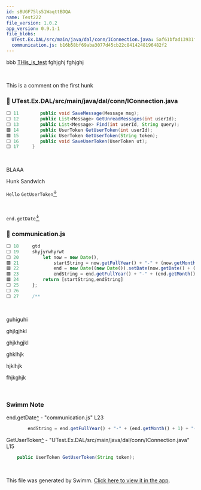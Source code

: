 ```yaml
---
id: sBUGF75ls51WaqttBDQA
name: Test222
file_version: 1.0.2
app_version: 0.9.1-1
file_blobs:
  UTest.Ex.DAL/src/main/java/dal/conn/IConnection.java: 5af61bfad13931ff870ad7e7ecf3789b057b7e88
  communication.js: b16b58bf69aba3077d45cb22c8414248196482f2
---
```


bbb [THis_is_test](this_is_test.7rmgz.sw.md) fghjghj fghjghj

<br/>

This is a comment on the first hunk
<!-- NOTE-swimm-snippet: the lines below link your snippet to Swimm -->
### 📄 UTest.Ex.DAL/src/main/java/dal/conn/IConnection.java
```java
⬜ 11     	public void SaveMessage(Message msg);
⬜ 12     	public List<Message> GetUnreadMessages(int userId);
⬜ 13     	public List<Message> Find(int userId, String query);
🟩 14     	public UserToken GetUserToken(int userId);
🟩 15     	public UserToken GetUserToken(String token);
⬜ 16     	public void SaveUserToken(UserToken ut);
⬜ 17     }
```

<br/>

BLAAA

Hunk Sandwich

`Hello` `GetUserToken`[<sup id="Z2vvkFN">↓</sup>](#f-Z2vvkFN)

<br/>

`end.getDate`[<sup id="Z13m6xc">↓</sup>](#f-Z13m6xc)
<!-- NOTE-swimm-snippet: the lines below link your snippet to Swimm -->
### 📄 communication.js
```javascript
⬜ 18     gtd
⬜ 19     shyjyrwhyrwt
⬜ 20         let now = new Date(),
🟩 21             startString = now.getFullYear() + "-" + (now.getMonth() + 1) + "-" + (now.getDate()),
🟩 22             end = new Date((new Date()).setDate(now.getDate() + (range || 7))),
🟩 23             endString = end.getFullYear() + "-" + (end.getMonth() + 1) + "-" + (end.getDate());
🟩 24         return [startString,endString]
⬜ 25     };
⬜ 26     
⬜ 27     /**
```

<br/>

guhiguhi 

 ghjlgjhkl 

 ghjkhgjkl 

 ghklhjk 

 hjklhjk 

 fhjkghjk

<br/>

<!-- THIS IS AN AUTOGENERATED SECTION. DO NOT EDIT THIS SECTION DIRECTLY -->
### Swimm Note

<span id="f-Z13m6xc">end.getDate</span>[^](#Z13m6xc) - "communication.js" L23
```javascript
        endString = end.getFullYear() + "-" + (end.getMonth() + 1) + "-" + (end.getDate());
```

<span id="f-Z2vvkFN">GetUserToken</span>[^](#Z2vvkFN) - "UTest.Ex.DAL/src/main/java/dal/conn/IConnection.java" L15
```java
	public UserToken GetUserToken(String token);
```

<br/>

This file was generated by Swimm. [Click here to view it in the app](http://localhost:5000/repos/ls4DA2fLasmQuEbT4ipw/docs/sBUGF75ls51WaqttBDQA).